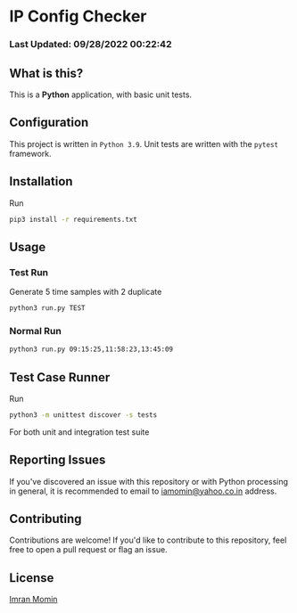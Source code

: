# IP Config Checker


### Last Updated: 09/28/2022 00:22:42

## What is this?

This is a **Python** application, with basic unit tests.

## Configuration

This project is written in `Python 3.9`. Unit tests are written with the `pytest` framework.

## Installation

Run
```bash
pip3 install -r requirements.txt
```

## Usage

### Test Run
Generate 5 time samples with 2 duplicate
```bash
python3 run.py TEST
```

### Normal Run
```bash
python3 run.py 09:15:25,11:58:23,13:45:09
```

## Test Case Runner

Run
```bash
python3 -m unittest discover -s tests
```

For both unit and integration test suite

## Reporting Issues

If you've discovered an issue with this repository or with Python processing in general, it is recommended to email to iamomin@yahoo.co.in address.

## Contributing

Contributions are welcome! If you'd like to contribute to this repository, feel free to open a pull request or flag an issue.


## License
[Imran Momin](https://www.linkedin.com/in/imranmomin)